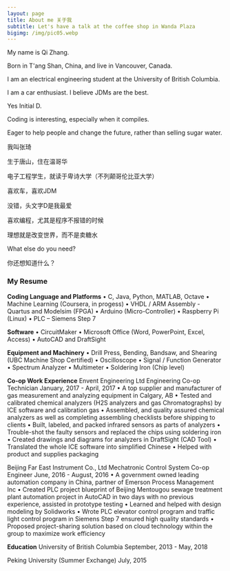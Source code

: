 ```yaml
---
layout: page
title: About me 关于我
subtitle: Let's have a talk at the coffee shop in Wanda Plaza
bigimg: /img/pic05.webp
---
```


My name is Qi Zhang.

Born in T'ang Shan, China, and live in Vancouver, Canada.

I am an electrical engineering student at the University of British Columbia.

I am a car enthusiast. I believe JDMs are the best.

Yes Initial D.

Coding is interesting, especially when it compiles.

Eager to help people and change the future, rather than selling sugar water.


我叫张琦

生于唐山，住在温哥华

电子工程学生，就读于卑诗大学（不列颠哥伦比亚大学）

喜欢车，喜欢JDM

没错，头文字D是我最爱

喜欢编程，尤其是程序不报错的时候

理想就是改变世界，而不是卖糖水



What else do you need?

你还想知道什么？



### My Resume

**Coding Language and Platforms**
•	C, Java, Python, MATLAB, Octave
•	Machine Learning (Coursera, in progess)
•	VHDL / ARM Assembly - Quartus and Modelsim (FPGA)
•	Arduino (Micro-Controller)
•	Raspberry Pi (Linux)
•	PLC – Siemens Step 7

**Software**
•	CircuitMaker
•	Microsoft Office (Word, PowerPoint, Excel, Access)
•	AutoCAD and DraftSight

**Equipment and Machinery**
•	Drill Press, Bending, Bandsaw, and Shearing (UBC Machine Shop Certified)
•	Oscilloscope
•	Signal / Function Generator
•	Spectrum Analyzer
•	Multimeter
•	Soldering Iron (Chip level)


**Co-op Work Experience**
Envent Engineering Ltd
Engineering Co-op Technician
January, 2017 - April, 2017
•	A top supplier and manufacturer of gas measurement and analyzing equipment in Calgary, AB
•	Tested and calibrated chemical analyzers (H2S analyzers and gas Chromatographs) by ICE software and calibration gas
•	Assembled, and quality assured chemical analyzers as well as completing assembling checklists before shipping to clients
•	Built, labeled, and packed infrared sensors as parts of analyzers
•	Trouble-shot the faulty sensors and replaced the chips using soldering iron
•	Created drawings and diagrams for analyzers in DraftSight (CAD Tool)
•	Translated the whole ICE software into simplified Chinese
•	Helped with product and supplies packaging


Beijing Far East Instrument Co., Ltd
Mechatronic Control System Co-op Engineer
June, 2016 - August, 2016
•	A government owned leading automation company in China, partner of Emerson Process Management Inc
•	Created PLC project blueprint of Beijing Mentougou sewage treatment plant automation project in AutoCAD in two days with no previous experience, assisted in prototype testing
•	Learned and helped with design modeling by Solidworks
•	Wrote PLC elevator control program and traffic light control program in Siemens Step 7 ensured high quality standards
•	Proposed project-sharing solution based on cloud technology within the group to maximize work efficiency


**Education**
University of British Columbia
September, 2013 - May, 2018

Peking University (Summer Exchange)
July, 2015